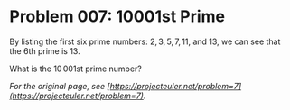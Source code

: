 # Problem 007: 10001st Prime

By listing the first six prime numbers: $2, 3, 5, 7, 11$, and $13$, we can see that the $6\text{th}$ prime is $13$.

What is the $10\,001\text{st}$ prime number?

*For the original page, see [https://projecteuler.net/problem=7](https://projecteuler.net/problem=7).*
